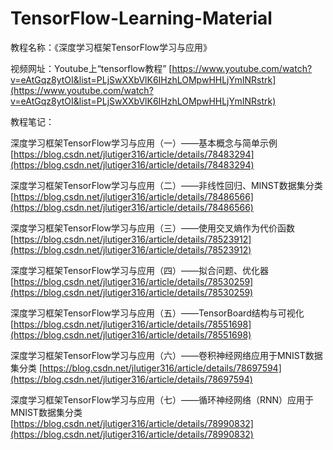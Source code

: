 # TensorFlow-Learning-Material

教程名称：《深度学习框架TensorFlow学习与应用》

视频网址：Youtube上“tensorflow教程” [https://www.youtube.com/watch?v=eAtGqz8ytOI&list=PLjSwXXbVlK6IHzhLOMpwHHLjYmINRstrk](https://www.youtube.com/watch?v=eAtGqz8ytOI&list=PLjSwXXbVlK6IHzhLOMpwHHLjYmINRstrk)

教程笔记：

深度学习框架TensorFlow学习与应用（一）——基本概念与简单示例 [https://blog.csdn.net/jlutiger316/article/details/78483294](https://blog.csdn.net/jlutiger316/article/details/78483294)

深度学习框架TensorFlow学习与应用（二）——非线性回归、MINST数据集分类 [https://blog.csdn.net/jlutiger316/article/details/78486566](https://blog.csdn.net/jlutiger316/article/details/78486566)

深度学习框架TensorFlow学习与应用（三）——使用交叉熵作为代价函数 [https://blog.csdn.net/jlutiger316/article/details/78523912](https://blog.csdn.net/jlutiger316/article/details/78523912)

深度学习框架TensorFlow学习与应用（四）——拟合问题、优化器 [https://blog.csdn.net/jlutiger316/article/details/78530259](https://blog.csdn.net/jlutiger316/article/details/78530259)

深度学习框架TensorFlow学习与应用（五）——TensorBoard结构与可视化 [https://blog.csdn.net/jlutiger316/article/details/78551698](https://blog.csdn.net/jlutiger316/article/details/78551698)

深度学习框架TensorFlow学习与应用（六）——卷积神经网络应用于MNIST数据集分类 [https://blog.csdn.net/jlutiger316/article/details/78697594](https://blog.csdn.net/jlutiger316/article/details/78697594)

深度学习框架TensorFlow学习与应用（七）——循环神经网络（RNN）应用于MNIST数据集分类 [https://blog.csdn.net/jlutiger316/article/details/78990832](https://blog.csdn.net/jlutiger316/article/details/78990832)
